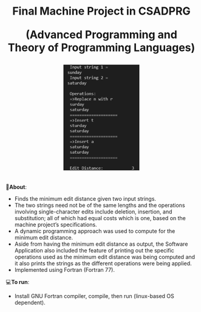 <h1 align="center">
Final Machine Project in CSADPRG 

(Advanced Programming and 
Theory of Programming Languages)

<img src="Screenshots/4.1SampleOutput.png" width="200px"></h1>

📝**About**:
   - Finds the minimum edit distance given two input strings.     
   - The two strings need not be of the same lengths and the operations involving single-character edits include 
        deletion, insertion, and substitution; all of which had equal costs which is one, based on the machine project’s specifications.     
   - A dynamic programming approach was used to compute for the minimum edit distance.     
   - Aside from having the minimum edit distance as output, the Software Application also included the feature of printing out the 
        specific operations used as the minimum edit distance was being computed and it also prints the strings as the different 
        operations were being applied. 
   - Implemented using Fortran (Fortran 77).


💻**To run**:

   - Install GNU Fortran compiler, compile, then run (linux-based OS dependent).
